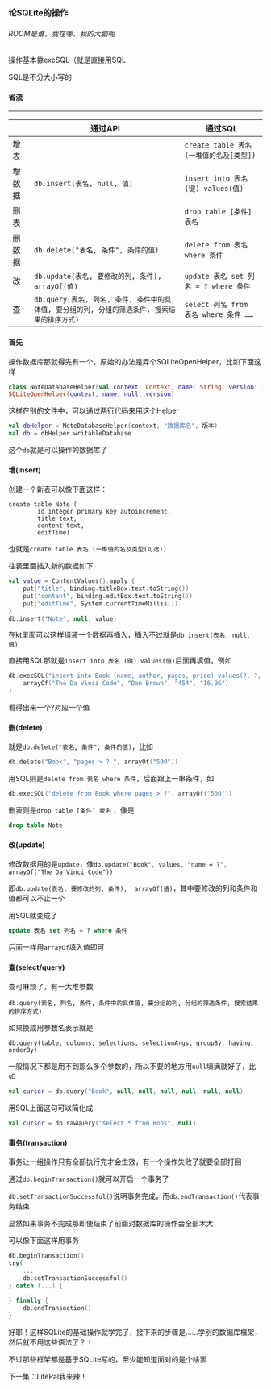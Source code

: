### 论SQLite的操作

###### ROOM是谁，我在哪，我的大脑呢

操作基本靠exeSQL（就是直接用SQL

SQL是不分大小写的

#### 省流

------

|        | 通过API                                                      | 通过SQL                                  |
| ------ | ------------------------------------------------------------ | ---------------------------------------- |
| 增表   |                                                              | `create table 表名 (一堆值的名及[类型])` |
| 增数据 | `db.insert(表名, null, 值)`                                  | `insert into 表名 (键) values(值)`       |
| 删表   |                                                              | `drop table [条件] 表名`                 |
| 删数据 | `db.delete("表名, 条件", 条件的值)`                          | `delete from 表名 where 条件`            |
| 改     | `db.update(表名, 要修改的列, 条件),  arrayOf(值)`            | `update 表名 set 列名 = ? where 条件`    |
| 查     | `db.query(表名, 列名, 条件, 条件中的具体值, 要分组的列, 分组的筛选条件, 搜索结果的排序方式)` | `select 列名 from 表名 where 条件 ……`    |



#### 首先

操作数据库那就得先有一个，原始的办法是弄个SQLiteOpenHelper，比如下面这样

```kotlin
class NoteDatabaseHelper(val context: Context, name: String, version: Int) :
SQLiteOpenHelper(context, name, null, version)
```

这样在别的文件中，可以通过两行代码来用这个Helper

```kotlin
val dbHelper = NoteDatabaseHelper(context, "数据库名", 版本)
val db = dbHelper.writableDatabase
```

这个`db`就是可以操作的数据库了

#### 增(insert)

创建一个新表可以像下面这样：

```sqlite
create table Note (
        id integer primary key autoincrement,
        title text,
        content text,
        editTime)
```

也就是`create table 表名 (一堆值的名及类型(可选))`

往表里面插入新的数据如下

```kotlin
val value = ContentValues().apply {
    put("title", binding.titleBox.text.toString())
    put("content", binding.editBox.text.toString())
    put("editTime", System.currentTimeMillis())
}
db.insert("Note", null, value)
```

在kt里面可以这样组装一个数据再插入，插入不过就是`db.insert(表名, null, 值)`

直接用SQL那就是`insert into 表名 (键) values(值)`后面再填值，例如

```kotlin
db.execSQL("insert into Book (name, author, pages, price) values(?, ?, ?, ?)", 
    arrayOf("The Da Vinci Code", "Dan Brown", "454", "16.96") 
) 
```

看得出来一个?对应一个值

#### 删(delete)

就是`db.delete("表名, 条件", 条件的值)`，比如

```kotlin
db.delete("Book", "pages > ? ", arrayOf("500"))
```

用SQL则是`delete from 表名 where 条件`，后面跟上一串条件，如

```kotlin
db.execSQL("delete from Book where pages > ?", arrayOf("500")) 
```

删表则是`drop table [条件] 表名` ，像是

```sql
drop table Note
```

#### 改(update)

修改数据用的是`update`，像`db.update("Book", values, "name = ?", arrayOf("The Da Vinci Code"))` 

即`db.update(表名, 要修改的列, 条件),  arrayOf(值)`，其中要修改的列和条件和值都可以不止一个

用SQL就变成了

```sql
update 表名 set 列名 = ? where 条件
```

后面一样用`arrayOf`填入值即可

#### 查(select/query)

查可麻烦了，有一大堆参数

`db.query(表名, 列名, 条件, 条件中的具体值, 要分组的列, 分组的筛选条件, 搜索结果的排序方式)`

如果换成用参数名表示就是

`db.query(table, columns, selections, selectionArgs, groupBy, having, orderBy)`

一般情况下都是用不到那么多个参数的，所以不要的地方用`null`填满就好了，比如

```kotlin
val cursor = db.query("Book", null, null, null, null, null, null)
```

用SQL上面这句可以简化成

```kotlin
val cursor = db.rawQuery("select * from Book", null) 
```

#### 事务(transaction)

事务让一组操作只有全部执行完才会生效，有一个操作失败了就要全部打回

通过`db.beginTransaction()`就可以开启一个事务了

`db.setTransactionSuccessful()`说明事务完成，而`db.endTransaction()`代表事务结束

显然如果事务不完成那即使结束了前面对数据库的操作会全部木大

可以像下面这样用事务

```kotlin
db.beginTransaction()
try{
	...
    db.setTransactionSuccessful()
} catch (...) {
	...
} finally {
    db.endTransaction()
}
```



好耶！这样SQLite的基础操作就学完了，接下来的步骤是……学别的数据库框架，然后就不用这些语法了？！

不过那些框架都是基于SQLite写的，至少能知道面对的是个啥罢

下一集：LitePal我来辣！
